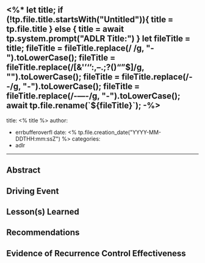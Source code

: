 <%*
let title;
if (!tp.file.title.startsWith("Untitled")){
	title = tp.file.title
} else {
	title = await tp.system.prompt("ADLR Title:")
}
let fileTitle = title;
fileTitle = fileTitle.replace(/ /g, "-").toLowerCase();
fileTitle = fileTitle.replace(/[&'’‘’:,–.;?()“”$]/g, "").toLowerCase();
fileTitle = fileTitle.replace(/--/g, "-").toLowerCase();
fileTitle = fileTitle.replace(/-—-/g, "-").toLowerCase();
await tp.file.rename(`${fileTitle}`);
-%>
---
title: <% title %>
author: 
  - errbufferoverfl
date: <% tp.file.creation_date("YYYY-MM-DDTHH:mm:ssZ") %>
categories:
  - adlr
---

## Abstract


## Driving Event


## Lesson(s) Learned


## Recommendations


## Evidence of Recurrence Control Effectiveness

